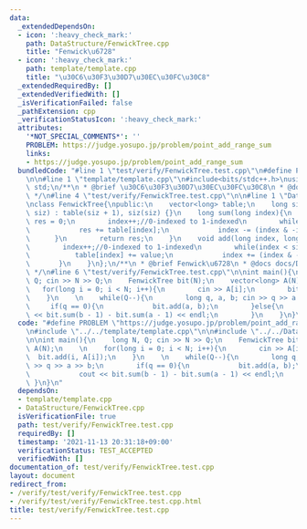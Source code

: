 ```yaml
---
data:
  _extendedDependsOn:
  - icon: ':heavy_check_mark:'
    path: DataStructure/FenwickTree.cpp
    title: "Fenwick\u6728"
  - icon: ':heavy_check_mark:'
    path: template/template.cpp
    title: "\u30C6\u30F3\u30D7\u30EC\u30FC\u30C8"
  _extendedRequiredBy: []
  _extendedVerifiedWith: []
  _isVerificationFailed: false
  _pathExtension: cpp
  _verificationStatusIcon: ':heavy_check_mark:'
  attributes:
    '*NOT_SPECIAL_COMMENTS*': ''
    PROBLEM: https://judge.yosupo.jp/problem/point_add_range_sum
    links:
    - https://judge.yosupo.jp/problem/point_add_range_sum
  bundledCode: "#line 1 \"test/verify/FenwickTree.test.cpp\"\n#define PROBLEM \"https://judge.yosupo.jp/problem/point_add_range_sum\"\
    \n\n#line 1 \"template/template.cpp\"\n#include<bits/stdc++.h>\nusing namespace\
    \ std;\n/**\n * @brief \u30C6\u30F3\u30D7\u30EC\u30FC\u30C8\n * @docs docs/template/template.md\n\
    \ */\n#line 4 \"test/verify/FenwickTree.test.cpp\"\n\n#line 1 \"DataStructure/FenwickTree.cpp\"\
    \nclass FenwickTree{\npublic:\n    vector<long> table;\n    long siz;\n    FenwickTree(long\
    \ siz) : table(siz + 1), siz(siz) {}\n    long sum(long index){\n        long\
    \ res = 0;\n        index++;//0-indexed to 1-indexed\n        while(index > 0){\n\
    \            res += table[index];\n            index -= (index & -index);\n  \
    \      }\n        return res;\n    }\n    void add(long index, long value){\n\
    \        index++;//0-indexed to 1-indexed\n        while(index < siz + 1){\n \
    \           table[index] += value;\n            index += (index & -index);\n \
    \       }\n    }\n};\n/**\n * @brief Fenwick\u6728\n * @docs docs/DataStructure/FenwickTree.md\n\
    \ */\n#line 6 \"test/verify/FenwickTree.test.cpp\"\n\nint main(){\n    long N,\
    \ Q; cin >> N >> Q;\n    FenwickTree bit(N);\n    vector<long> A(N);\n    \n \
    \   for(long i = 0; i < N; i++){\n        cin >> A[i];\n        bit.add(i, A[i]);\n\
    \    }\n    \n    while(Q--){\n        long q, a, b; cin >> q >> a >> b;\n   \
    \     if(q == 0){\n            bit.add(a, b);\n        }else{\n            cout\
    \ << bit.sum(b - 1) - bit.sum(a - 1) << endl;\n        }\n    }\n}\n"
  code: "#define PROBLEM \"https://judge.yosupo.jp/problem/point_add_range_sum\"\n\
    \n#include \"../../template/template.cpp\"\n\n#include \"../../DataStructure/FenwickTree.cpp\"\
    \n\nint main(){\n    long N, Q; cin >> N >> Q;\n    FenwickTree bit(N);\n    vector<long>\
    \ A(N);\n    \n    for(long i = 0; i < N; i++){\n        cin >> A[i];\n      \
    \  bit.add(i, A[i]);\n    }\n    \n    while(Q--){\n        long q, a, b; cin\
    \ >> q >> a >> b;\n        if(q == 0){\n            bit.add(a, b);\n        }else{\n\
    \            cout << bit.sum(b - 1) - bit.sum(a - 1) << endl;\n        }\n   \
    \ }\n}\n"
  dependsOn:
  - template/template.cpp
  - DataStructure/FenwickTree.cpp
  isVerificationFile: true
  path: test/verify/FenwickTree.test.cpp
  requiredBy: []
  timestamp: '2021-11-13 20:31:18+09:00'
  verificationStatus: TEST_ACCEPTED
  verifiedWith: []
documentation_of: test/verify/FenwickTree.test.cpp
layout: document
redirect_from:
- /verify/test/verify/FenwickTree.test.cpp
- /verify/test/verify/FenwickTree.test.cpp.html
title: test/verify/FenwickTree.test.cpp
---
```

